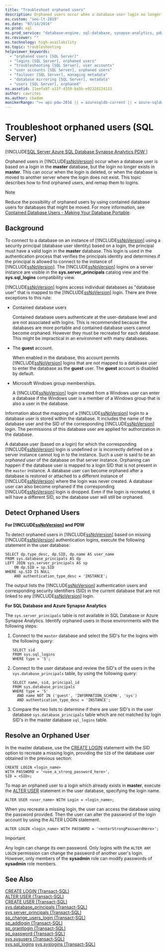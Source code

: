 ```yaml
---
title: "Troubleshoot orphaned users"
description: Orphaned users occur when a database user login no longer exist in the master database. This topic discusses how to identify and resolve orphaned users. 
ms.custom: "seo-lt-2019"
ms.date: "07/14/2016"
ms.prod: sql
ms.prod_service: "database-engine, sql-database, synapse-analytics, pdw"
ms.reviewer: ""
ms.technology: high-availability
ms.topic: troubleshooting
helpviewer_keywords: 
  - "orphaned users [SQL Server]"
  - "logins [SQL Server], orphaned users"
  - "troubleshooting [SQL Server], user accounts"
  - "user accounts [SQL Server], orphaned users"
  - "failover [SQL Server], managing metadata"
  - "database mirroring [SQL Server], metadata"
  - "users [SQL Server], orphaned"
ms.assetid: 11eefa97-a31f-4359-ba5b-e92328224133
author: cawrites
ms.author: chadam
monikerRange: ">= aps-pdw-2016 || = azuresqldb-current || = azure-sqldw-latest || >= sql-server-2016"
---
```

# Troubleshoot orphaned users (SQL Server)
[!INCLUDE[SQL Server Azure SQL Database Synapse Analytics PDW ](../../includes/applies-to-version/sql-asdb-asdbmi-asa-pdw.md)]

  Orphaned users in [!INCLUDE[ssNoVersion](../../includes/ssnoversion-md.md)] occur when a database user is based on  a login in the **master** database, but the login no longer exists in **master**. This can occur when the login is deleted, or when the database is moved to another server where the login does not exist. This topic describes how to find orphaned users, and remap them to logins.  
  
> [!NOTE]  
>  Reduce the possibility of orphaned users by using contained database users for databases that might be moved. For more information, see [Contained Database Users - Making Your Database Portable](../../relational-databases/security/contained-database-users-making-your-database-portable.md).  
  
## Background  
 To connect to a database on an instance of [!INCLUDE[ssNoVersion](../../includes/ssnoversion-md.md)] using a security principal (database user identity) based on a login, the principal must have a valid login in the **master** database. This login is used in the authentication process that verifies the principals identity and determines if the principal is allowed to connect to the instance of [!INCLUDE[ssNoVersion](../../includes/ssnoversion-md.md)]. The [!INCLUDE[ssNoVersion](../../includes/ssnoversion-md.md)] logins on a server instance are visible in the **sys.server_principals** catalog view and the **sys.sql_logins** compatibility view.  
  
 [!INCLUDE[ssNoVersion](../../includes/ssnoversion-md.md)] logins access individual databases  as "database user" that is mapped to the [!INCLUDE[ssNoVersion](../../includes/ssnoversion-md.md)] login. There are three exceptions to this rule:  
  
-   Contained database users  
  
     Contained database users authenticate at the user-database level and are not associated with logins. This is recommended because the databases are more portable and contained database users cannot become orphaned. However they must be recreated for each database. This might be impractical in an environment with many databases.  
  
-   The **guest** account.  
  
     When enabled in the database, this account permits [!INCLUDE[ssNoVersion](../../includes/ssnoversion-md.md)] logins that are not mapped to a database user to enter the database as the **guest** user. The **guest** account is disabled by default.  
  
-   Microsoft Windows group memberships.  
  
     A [!INCLUDE[ssNoVersion](../../includes/ssnoversion-md.md)] login created from a Windows user can enter a database if the Windows user is a member of a Windows group that is also a user in the database.  
  
 Information about the mapping of a [!INCLUDE[ssNoVersion](../../includes/ssnoversion-md.md)] login to a database user is stored within the database. It includes the name of the database user and the SID of the corresponding [!INCLUDE[ssNoVersion](../../includes/ssnoversion-md.md)] login. The permissions of this database user are applied for authorization in the database.  
  
 A database user (based on a login) for which the corresponding [!INCLUDE[ssNoVersion](../../includes/ssnoversion-md.md)] login is undefined or is incorrectly defined on a server instance cannot log in to the instance. Such a user is said to be an *orphaned user* of the database on that server instance. Orphaning can happen if the database user is mapped to a login SID that is not present in the `master` instance. A database user can become orphaned after a database is restored or attached to a different instance of [!INCLUDE[ssNoVersion](../../includes/ssnoversion-md.md)] where the login was never created. A database user can also become orphaned if the corresponding [!INCLUDE[ssNoVersion](../../includes/ssnoversion-md.md)] login is dropped. Even if the login is recreated, it will have a different SID, so the database user will still be orphaned.  
  
## Detect Orphaned Users  

**For [!INCLUDE[ssNoVersion](../../includes/ssnoversion-md.md)] and PDW**

To detect orphaned users in [!INCLUDE[ssNoVersion](../../includes/ssnoversion-md.md)] based on missing [!INCLUDE[ssNoVersion](../../includes/ssnoversion-md.md)] authentication logins, execute the following statement in the user database:  
  
```  
SELECT dp.type_desc, dp.SID, dp.name AS user_name  
FROM sys.database_principals AS dp  
LEFT JOIN sys.server_principals AS sp  
    ON dp.SID = sp.SID  
WHERE sp.SID IS NULL  
    AND authentication_type_desc = 'INSTANCE';  
```  
  
 The output lists the [!INCLUDE[ssNoVersion](../../includes/ssnoversion-md.md)] authentication  users and corresponding security identifiers (SID) in the current database that are not linked to any [!INCLUDE[ssNoVersion](../../includes/ssnoversion-md.md)] login.  

**For SQL Database and Azure Synapse Analytics**

The `sys.server_principals` table is not available in SQL Database or Azure Synapse Analytics. Identify orphaned users in those environments with the following steps:

1. Connect to the `master` database and select the SID's for the logins with the following query:
    ```
    SELECT sid 
    FROM sys.sql_logins 
    WHERE type = 'S'; 
    ```

2. Connect to the user database and review the SID's of the users in the `sys.database_principals` table, by using the following query:

    ```
    SELECT name, sid, principal_id
    FROM sys.database_principals 
    WHERE type = 'S' 
      AND name NOT IN ('guest', 'INFORMATION_SCHEMA', 'sys')
      AND authentication_type_desc = 'INSTANCE';
    ```

3. Compare the two lists to determine if there are user SID's in the user database `sys.database_principals` table which are not matched by login SID's in the master database `sql_logins` table. 
  
## Resolve an Orphaned User  
In the master database, use the [CREATE LOGIN](../../t-sql/statements/create-login-transact-sql.md) statement with the SID option to recreate a missing login, providing the `SID` of the database user obtained in the previous section:  
  
```  
CREATE LOGIN <login_name>   
WITH PASSWORD = '<use_a_strong_password_here>',  
SID = <SID>;  
```  
  
 To map an orphaned user to a login which already exists in **master**, execute the [ALTER USER](../../t-sql/statements/alter-user-transact-sql.md) statement in the user database, specifying the login name.  
  
```  
ALTER USER <user_name> WITH Login = <login_name>;  
```  
  
 When you recreate a missing login, the user can access the database using the password provided. Then the user can alter the password of the login account by using the ALTER LOGIN statement.  
  
```  
ALTER LOGIN <login_name> WITH PASSWORD = '<enterStrongPasswordHere>';  
```  
  
> [!IMPORTANT]  
>  Any login can change its own password. Only logins with the `ALTER ANY LOGIN` permission can change the password of another user's login. However, only members of the **sysadmin** role can modify passwords of **sysadmin** role members.  
  
## See Also  
 [CREATE LOGIN &#40;Transact-SQL&#41;](../../t-sql/statements/create-login-transact-sql.md)   
 [ALTER USER &#40;Transact-SQL&#41;](../../t-sql/statements/alter-user-transact-sql.md)   
 [CREATE USER &#40;Transact-SQL&#41;](../../t-sql/statements/create-user-transact-sql.md)   
 [sys.database_principals &#40;Transact-SQL&#41;](../../relational-databases/system-catalog-views/sys-database-principals-transact-sql.md)   
 [sys.server_principals &#40;Transact-SQL&#41;](../../relational-databases/system-catalog-views/sys-server-principals-transact-sql.md)   
 [sp_change_users_login &#40;Transact-SQL&#41;](../../relational-databases/system-stored-procedures/sp-change-users-login-transact-sql.md)   
 [sp_addlogin &#40;Transact-SQL&#41;](../../relational-databases/system-stored-procedures/sp-addlogin-transact-sql.md)   
 [sp_grantlogin &#40;Transact-SQL&#41;](../../relational-databases/system-stored-procedures/sp-grantlogin-transact-sql.md)   
 [sp_password &#40;Transact-SQL&#41;](../../relational-databases/system-stored-procedures/sp-password-transact-sql.md)   
 [sys.sysusers &#40;Transact-SQL&#41;](../../relational-databases/system-compatibility-views/sys-sysusers-transact-sql.md)   
 [sys.sql_logins](../../relational-databases/system-catalog-views/sys-sql-logins-transact-sql.md)
 [sys.syslogins &#40;Transact-SQL&#41;](../../relational-databases/system-compatibility-views/sys-syslogins-transact-sql.md)  
  
  
